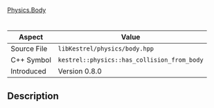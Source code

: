 [Physics.Body](index.md)
# 
| Aspect | Value |
| --- | --- |
| Source File | `libKestrel/physics/body.hpp` |
| C++ Symbol | `kestrel::physics::has_collision_from_body` |
| Introduced | Version 0.8.0 |
## Description

